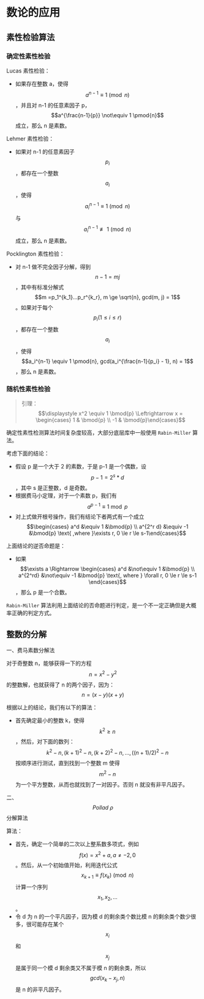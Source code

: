 # 数论的应用

## 素性检验算法

### 确定性素性检验

Lucas 素性检验：

- 如果存在整数 a，使得 $$a^{n-1} \equiv 1 \pmod{n}$$，并且对 n-1 的任意素因子 p，$$a^{\frac{n-1}{p}} \not\equiv 1 \pmod{n}$$ 成立，那么 n 是素数。

Lehmer 素性检验：

- 如果对 n-1 的任意素因子 $$p_i$$，都存在一个整数 $$a_i$$，使得 $$a_i^{n-1} \equiv 1 \pmod{n}$$ 与 $$a_i^{n-1} \not\equiv 1 \pmod{n}$$ 成立，那么 n 是素数。

Pocklington 素性检验：

- 对 n-1 做不完全因子分解，得到 $$n-1 =mj$$，其中有标准分解式 $$m =p_1^{k_1}...p_r^{k_r}, m \ge \sqrt{n}, gcd(m, j) = 1$$。如果对于每个 $$p_i (1 \le i \le r)$$，都存在一个整数 $$a_i$$，使得 $$a_i^{n-1} \equiv 1 \pmod{n}, gcd(a_i^{\frac{n-1}{p_i} - 1}, n) = 1$$，那么 n 是素数。

### 随机性素性检验

> 引理：$$\displaystyle x^2 \equiv 1 \bmod{p} \Leftrightarrow x = \begin{cases} 1 & \bmod{p} \\ -1 & \bmod{p}\end{cases}$$

确定性素性检测算法时间复杂度较高，大部分底层库中一般使用 `Rabin-Miller` 算法。

考虑下面的结论：

- 假设 p 是一个大于 2 的素数，于是 p-1 是一个偶数，设 $$p - 1 = 2^s * d$$，其中 s 是正整数，d 是奇数。
- 根据费马小定理，对于一个素数 p，我们有 $$a^{p-1} \equiv 1 \bmod{p}$$
- 对上式做开根号操作，我们有结论下者两式有一个成立 $$\begin{cases} a^d &\equiv 1 &\bmod{p} \\ a^{2^r d} &\equiv -1 &\bmod{p} \text{ ,where }\exists r, 0 \le r \le s-1\end{cases}$$

上面结论的逆否命题是：

- 如果 $$\exists a \Rightarrow \begin{cases} a^d &\not\equiv 1 &\bmod{p} \\ a^{2^rd} &\not\equiv -1 &\bmod{p} \text{, where } \forall r, 0 \le r \le s-1 \end{cases}$$，那么 p 是一个合数。

`Rabin-Miller` 算法利用上面结论的否命题进行判定，是一个不一定正确但是大概率正确的判定方式。

## 整数的分解

一、费马素数分解法

对于奇整数 n，能够获得一下的方程 $$n = x^2 - y^2$$ 的整数解，也就获得了 n 的两个因子，因为：$$n = (x - y)(x +y)$$

根据以上的结论，我们有以下的算法：

- 首先确定最小的整数 k，使得 $$k^2 \ge n$$，然后，对下面的数列：$$k^2 -n, (k+1)^2 - n, (k+2)^2 -n, ..., ((n+1)/2)^2 - n$$ 按顺序进行测试，直到找到一个整数 m 使得 $$m^2 - n$$ 为一个平方整数，从而也就找到了一对因子。否则 n 就没有非平凡因子。

二、$$Pollad\ \rho$$ 分解算法

算法：

- 首先，确定一个简单的二次以上整系数多项式，例如 $$f(x) = x^2 + a, a\ne -2,0$$。然后，从一个初始值开始，利用迭代公式 $$x_{k+1} \equiv f(x_k) \pmod{n}$$ 计算一个序列 $$x_1, x_2, ...$$。
- 令 d 为 n 的一个平凡因子，因为模 d 的剩余类个数比模 n 的剩余类个数少很多，很可能存在某个 $$x_i$$ 和 $$x_j$$ 是属于同一个模 d 剩余类又不属于模 n 的剩余类，所以 $$gcd(x_k - x_j, n)$$ 是 n 的非平凡因子。

